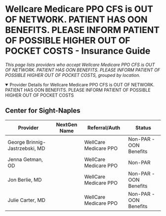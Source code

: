 # Wellcare Medicare PPO CFS is OUT OF NETWORK. PATIENT HAS OON BENEFITS. PLEASE INFORM PATIENT OF POSSIBLE HIGHER OUT OF POCKET COSTS - Insurance Guide

*This page lists providers who accept Wellcare Medicare PPO CFS is OUT OF NETWORK. PATIENT HAS OON BENEFITS. PLEASE INFORM PATIENT OF POSSIBLE HIGHER OUT OF POCKET COSTS, grouped by location.*

<details open><summary>Provider Details for Wellcare Medicare PPO CFS is OUT OF NETWORK. PATIENT HAS OON BENEFITS. PLEASE INFORM PATIENT OF POSSIBLE HIGHER OUT OF POCKET COSTS</summary>

## Center for Sight-Naples

| Provider | NextGen Name | Referral/Auth | Status |
|----------|-------------|--------------|--------|
| George Brinnig-Jastrzebski, MD |  | WellCare Medicare PPO | Non-PAR -OON Benefits |
| Jenna Getman, OD |  | WellCare Medicare PPO | Non-PAR |
| Jon Berlie, MD |  | WellCare Medicare PPO | Non-PAR -OON Benefits |
| Julie Carter, MD |  | WellCare Medicare PPO | Non-PAR -OON Benefits |

</details>

